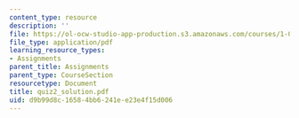 ```yaml
---
content_type: resource
description: ''
file: https://ol-ocw-studio-app-production.s3.amazonaws.com/courses/1-033-mechanics-of-material-systems-an-energy-approach-fall-2003/d9b99d8c16584bb6241ee23e4f15d006_quiz2_solution.pdf
file_type: application/pdf
learning_resource_types:
- Assignments
parent_title: Assignments
parent_type: CourseSection
resourcetype: Document
title: quiz2_solution.pdf
uid: d9b99d8c-1658-4bb6-241e-e23e4f15d006
---
```

